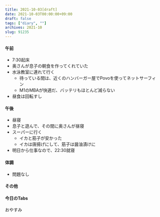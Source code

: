 ```yaml
---
title: 2021-10-03[draft]
date: 2021-10-03T00:00:00+09:00
draft: false
tags: ["diary", ""]
archives: 2021-10
slug: 91235
---
```

#### 午前
- 7:30起床
- 奥さんが息子の朝食を作ってくれていた
- 水泳教室に連れて行く
  - 待っている間は、近くのハンバーガー屋でPovoを使ってネットサーフィン
  - M1のMBAが快適だ、バッテリもほとんど減らない
- 昼食は回転すし
#### 午後
- 昼寝
- 息子と遊んで、その間に奥さんが昼寝
- スーパーに行く
  - イカと筋子が安かった
  - イカは唐揚げにして、筋子は醤油漬けに
- 明日から仕事なので、22:30就寝
#### 体調
- 問題なし
#### その他
#### 今日のTabs
おやすみ